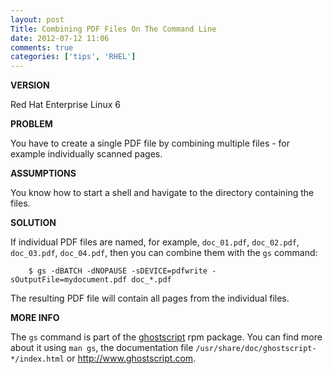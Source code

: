 ```yaml
---
layout: post
Title: Combining PDF Files On The Command Line
date: 2012-07-12 11:06
comments: true
categories: ['tips', 'RHEL']
---
```


**VERSION**

Red Hat Enterprise Linux 6

**PROBLEM**

You have to create a single PDF file by combining multiple files -
for example individually scanned pages.

**ASSUMPTIONS**

You know how to start a shell and havigate to the directory containing the files.

**SOLUTION**

If individual PDF files are named, for example, `doc_01.pdf`, `doc_02.pdf`, `doc_03.pdf`,
`doc_04.pdf`, then you can combine them with the `gs` command:


        $ gs -dBATCH -dNOPAUSE -sDEVICE=pdfwrite -sOutputFile=mydocument.pdf doc_*.pdf

The resulting PDF file will contain all pages from the individual files.

**MORE INFO**

The `gs` command is part of the [ghostscript](http://www.ghostscript.com/) rpm package.
You can find more about it using `man gs`, the documentation file `/usr/share/doc/ghostscript-*/index.html`
or <http://www.ghostscript.com>.

